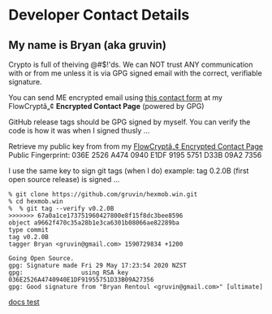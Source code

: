 # Developer Contact Details

## My name is Bryan (aka gruvin)
Crypto is full of theiving @#$!'ds. We can NOT trust ANY communication with or from
me unless it is via GPG signed email with the correct, verifiable signature.

You can send ME encrypted email using [this contact form](https://flowcrypt.com/me/gruvin)
at my FlowCryptâ„¢ **Encrypted Contact Page** (powered by GPG)

GitHub release tags should be GPG signed by myself. You can verify the code is how it was when I signed thusly ...

Retrieve my public key from from my [FlowCryptâ„¢ Encrypted Contact Page](https://flowcrypt.com/me/gruvin)
Public Fingerprint: 036E 2526 A474 0940 E1DF 9195 5751 D33B 09A2 7356

I use the same key to sign git tags (when I do) example: tag 0.2.0B (first open source release) is signed ... 


```
% git clone https://github.com/gruvin/hexmob.win.git
% cd hexmob.win
%  % git tag --verify v0.2.0B
>>>>>>> 67a0a1ce173751960427800e8f15f8dc3bee8596
object a9662f470c35a28b1e3ca6301b08066ae82289ba
type commit
tag v0.2.0B
tagger Bryan <gruvin@gmail.com> 1590729834 +1200

Going Open Source.
gpg: Signature made Fri 29 May 17:23:54 2020 NZST
gpg:                using RSA key 036E2526A4740940E1DF91955751D33B09A27356
gpg: Good signature from "Bryan Rentoul <gruvin@gmail.com>" [ultimate]
```

[docs test](https://gruvin.github.io/hexmob.win/docs/)
